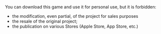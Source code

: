 You can download this game and use it for personal use, but it is forbidden:
- the modification, even partial, of the project for sales purposes
- the resale of the original project;
- the publication on various Stores (Apple Store, App Store, etc.)

